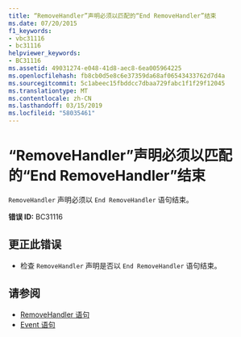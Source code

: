 ```yaml
---
title: “RemoveHandler”声明必须以匹配的“End RemoveHandler”结束
ms.date: 07/20/2015
f1_keywords:
- vbc31116
- bc31116
helpviewer_keywords:
- BC31116
ms.assetid: 49031274-e048-41d8-aec8-6ea005964225
ms.openlocfilehash: fb8cb0d5e8c6e37359da68af06543433762d7d4a
ms.sourcegitcommit: 5c1abeec15fbddcc7dbaa729fabc1f1f29f12045
ms.translationtype: MT
ms.contentlocale: zh-CN
ms.lasthandoff: 03/15/2019
ms.locfileid: "58035461"
---
```

# <a name="removehandler-declaration-must-end-with-a-matching-end-removehandler"></a>“RemoveHandler”声明必须以匹配的“End RemoveHandler”结束
`RemoveHandler` 声明必须以 `End RemoveHandler` 语句结束。  
  
 **错误 ID:** BC31116  
  
## <a name="to-correct-this-error"></a>更正此错误  
  
-   检查 `RemoveHandler` 声明是否以 `End RemoveHandler` 语句结束。  
  
## <a name="see-also"></a>请参阅

- [RemoveHandler 语句](../../visual-basic/language-reference/statements/removehandler-statement.md)
- [Event 语句](../../visual-basic/language-reference/statements/event-statement.md)
